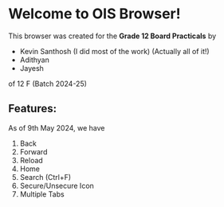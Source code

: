 # Welcome to OIS Browser!

This browser was created for the **Grade 12 Board Practicals** by 

 - Kevin Santhosh (I did most of the work) (Actually all of it!)
 - Adithyan
 - Jayesh

of 12 F (Batch 2024-25)

## Features:

As of 9th May 2024, we have

 1. Back
 2. Forward
 3. Reload
 4. Home 
 5. Search (Ctrl+F)
 6. Secure/Unsecure Icon
 7. Multiple Tabs

